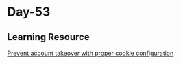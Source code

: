 # Day-53

## Learning Resource 

[Prevent account takeover with proper cookie configuration](https://blog.suyogyakhanal.com.np/2023/02/prevent-specific-type-of-account.html)
